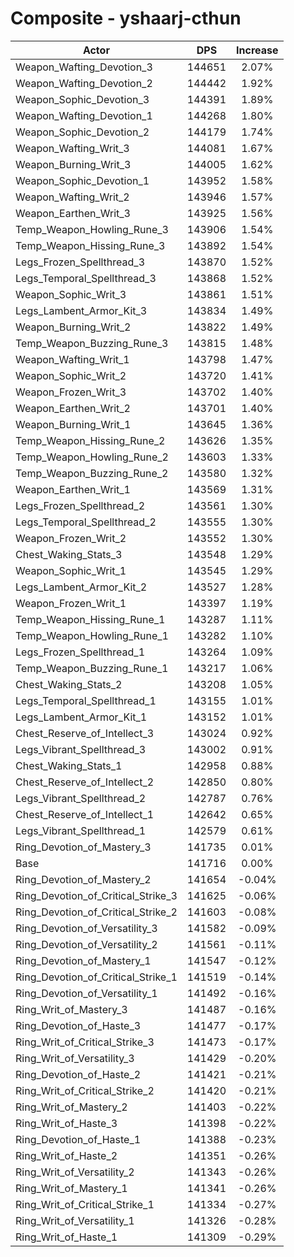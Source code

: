 # Composite - yshaarj-cthun
| Actor | DPS | Increase |
|---|:---:|:---:|
|Weapon_Wafting_Devotion_3|144651|2.07%|
|Weapon_Wafting_Devotion_2|144442|1.92%|
|Weapon_Sophic_Devotion_3|144391|1.89%|
|Weapon_Wafting_Devotion_1|144268|1.80%|
|Weapon_Sophic_Devotion_2|144179|1.74%|
|Weapon_Wafting_Writ_3|144081|1.67%|
|Weapon_Burning_Writ_3|144005|1.62%|
|Weapon_Sophic_Devotion_1|143952|1.58%|
|Weapon_Wafting_Writ_2|143946|1.57%|
|Weapon_Earthen_Writ_3|143925|1.56%|
|Temp_Weapon_Howling_Rune_3|143906|1.54%|
|Temp_Weapon_Hissing_Rune_3|143892|1.54%|
|Legs_Frozen_Spellthread_3|143870|1.52%|
|Legs_Temporal_Spellthread_3|143868|1.52%|
|Weapon_Sophic_Writ_3|143861|1.51%|
|Legs_Lambent_Armor_Kit_3|143834|1.49%|
|Weapon_Burning_Writ_2|143822|1.49%|
|Temp_Weapon_Buzzing_Rune_3|143815|1.48%|
|Weapon_Wafting_Writ_1|143798|1.47%|
|Weapon_Sophic_Writ_2|143720|1.41%|
|Weapon_Frozen_Writ_3|143702|1.40%|
|Weapon_Earthen_Writ_2|143701|1.40%|
|Weapon_Burning_Writ_1|143645|1.36%|
|Temp_Weapon_Hissing_Rune_2|143626|1.35%|
|Temp_Weapon_Howling_Rune_2|143603|1.33%|
|Temp_Weapon_Buzzing_Rune_2|143580|1.32%|
|Weapon_Earthen_Writ_1|143569|1.31%|
|Legs_Frozen_Spellthread_2|143561|1.30%|
|Legs_Temporal_Spellthread_2|143555|1.30%|
|Weapon_Frozen_Writ_2|143552|1.30%|
|Chest_Waking_Stats_3|143548|1.29%|
|Weapon_Sophic_Writ_1|143545|1.29%|
|Legs_Lambent_Armor_Kit_2|143527|1.28%|
|Weapon_Frozen_Writ_1|143397|1.19%|
|Temp_Weapon_Hissing_Rune_1|143287|1.11%|
|Temp_Weapon_Howling_Rune_1|143282|1.10%|
|Legs_Frozen_Spellthread_1|143264|1.09%|
|Temp_Weapon_Buzzing_Rune_1|143217|1.06%|
|Chest_Waking_Stats_2|143208|1.05%|
|Legs_Temporal_Spellthread_1|143155|1.01%|
|Legs_Lambent_Armor_Kit_1|143152|1.01%|
|Chest_Reserve_of_Intellect_3|143024|0.92%|
|Legs_Vibrant_Spellthread_3|143002|0.91%|
|Chest_Waking_Stats_1|142958|0.88%|
|Chest_Reserve_of_Intellect_2|142850|0.80%|
|Legs_Vibrant_Spellthread_2|142787|0.76%|
|Chest_Reserve_of_Intellect_1|142642|0.65%|
|Legs_Vibrant_Spellthread_1|142579|0.61%|
|Ring_Devotion_of_Mastery_3|141735|0.01%|
|Base|141716|0.00%|
|Ring_Devotion_of_Mastery_2|141654|-0.04%|
|Ring_Devotion_of_Critical_Strike_3|141625|-0.06%|
|Ring_Devotion_of_Critical_Strike_2|141603|-0.08%|
|Ring_Devotion_of_Versatility_3|141582|-0.09%|
|Ring_Devotion_of_Versatility_2|141561|-0.11%|
|Ring_Devotion_of_Mastery_1|141547|-0.12%|
|Ring_Devotion_of_Critical_Strike_1|141519|-0.14%|
|Ring_Devotion_of_Versatility_1|141492|-0.16%|
|Ring_Writ_of_Mastery_3|141487|-0.16%|
|Ring_Devotion_of_Haste_3|141477|-0.17%|
|Ring_Writ_of_Critical_Strike_3|141473|-0.17%|
|Ring_Writ_of_Versatility_3|141429|-0.20%|
|Ring_Devotion_of_Haste_2|141421|-0.21%|
|Ring_Writ_of_Critical_Strike_2|141420|-0.21%|
|Ring_Writ_of_Mastery_2|141403|-0.22%|
|Ring_Writ_of_Haste_3|141398|-0.22%|
|Ring_Devotion_of_Haste_1|141388|-0.23%|
|Ring_Writ_of_Haste_2|141351|-0.26%|
|Ring_Writ_of_Versatility_2|141343|-0.26%|
|Ring_Writ_of_Mastery_1|141341|-0.26%|
|Ring_Writ_of_Critical_Strike_1|141334|-0.27%|
|Ring_Writ_of_Versatility_1|141326|-0.28%|
|Ring_Writ_of_Haste_1|141309|-0.29%|
